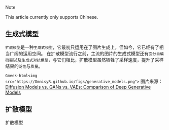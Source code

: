 > [!NOTE]
> This article currently only supports Chinese.

## 生成式模型
`扩散模型`是一种`生成式模型`，它最初只运用在了图片生成上，但如今，它已经有了相当广阔的运用空间。
在扩散模型流行之前，主流的图片的生成式模型还有`变分自编码器`以及`生成式对抗模型`，与它们相比，扩散模型虽然牺牲了采样速度，提升了采样结果的`泛性`与`质量`。

`Gmeek-html<img src="https://OmnisyR.github.io/figs/generative_models.png">`
图片来源：[Diffusion Models vs. GANs vs. VAEs: Comparison of Deep Generative Models](https://pub.towardsai.net/diffusion-models-vs-gans-vs-vaes-comparison-of-deep-generative-models-67ab93e0d9ae)

## 扩散模型
扩散模型

<!-- ##{"script":"<script src='https://OmnisyR.github.io/assets/GmeekTOC.js'></script>"}## -->
